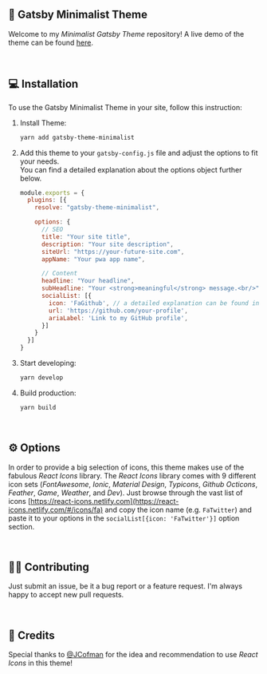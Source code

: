 ## 👀 Gatsby Minimalist Theme

Welcome to my _Minimalist Gatsby Theme_ repository! A live demo of the theme can be found [here](https://filipesantoscorrea.com).

<br/>

## 💻 Installation

To use the Gatsby Minimalist Theme in your site, follow this instruction:

1.  Install Theme: 
    ```sh
    yarn add gatsby-theme-minimalist
    ```

2.  Add this theme to your ```gatsby-config.js``` file and adjust the options to fit your needs. <br/>
    You can find a detailed explanation about the options object further below.

    ```js
    module.exports = {
      plugins: [{
        resolve: "gatsby-theme-minimalist",

        options: {
          // SEO
          title: "Your site title",
          description: "Your site description",
          siteUrl: "https://your-future-site.com",
          appName: "Your pwa app name",

          // Content
          headline: "Your headline",
          subHeadline: "Your <strong>meaningful</strong> message.<br/>",
          socialList: [{
            icon: 'FaGithub', // a detailed explanation can be found in the options section
            url: 'https://github.com/your-profile',
            ariaLabel: 'Link to my GitHub profile',
          }]
        }
      }]
    }
    ```

3.  Start developing: 
    ```sh
    yarn develop
    ```

4.  Build production: 
    ```sh
    yarn build
    ```

<br/>

## ⚙️ Options

In order to provide a big selection of icons, this theme makes use of the fabulous _React Icons_ library. The _React Icons_ library comes with 9 different icon sets (_FontAwesome_, _Ionic_, _Material Design_, _Typicons_, _Github Octicons_, _Feather_, _Game_, _Weather_, and _Dev_). Just browse through the vast list of icons [https://react-icons.netlify.com](https://react-icons.netlify.com/#/icons/fa) and copy the icon name (e.g. `FaTwitter`) and paste it to your options in the `socialList[{icon: 'FaTwitter'}]` option section.

<br/>

## 👩‍💻 Contributing

Just submit an issue, be it a bug report or a feature request. I'm always happy to accept new pull requests.

<br/>

## 🙌 Credits

Special thanks to [@JCofman](https://github.com/JCofman) for the idea and recommendation to use _React Icons_ in this theme!
